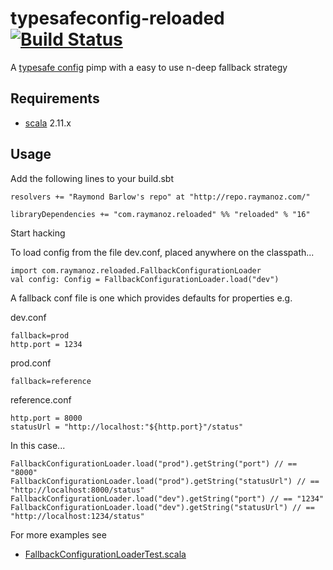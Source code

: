 typesafeconfig-reloaded [![Build Status](https://travis-ci.org/raymanoz/typesafeconfig-reloaded.svg?branch=master)](https://travis-ci.org/raymanoz/typesafeconfig-reloaded)
=======================

A [typesafe config](https://github.com/typesafehub/config) pimp with a easy to use n-deep fallback strategy

Requirements
------------
* [scala](http://www.scala-lang.org) 2.11.x

Usage
-----
Add the following lines to your build.sbt

    resolvers += "Raymond Barlow's repo" at "http://repo.raymanoz.com/"

    libraryDependencies += "com.raymanoz.reloaded" %% "reloaded" % "16"

Start hacking

To load config from the file dev.conf, placed anywhere on the classpath...

    import com.raymanoz.reloaded.FallbackConfigurationLoader
    val config: Config = FallbackConfigurationLoader.load("dev")

A fallback conf file is one which provides defaults for properties e.g.

dev.conf

    fallback=prod
    http.port = 1234

prod.conf

    fallback=reference

reference.conf

    http.port = 8000
    statusUrl = "http://localhost:"${http.port}"/status"

In this case...

    FallbackConfigurationLoader.load("prod").getString("port") // == "8000"
    FallbackConfigurationLoader.load("prod").getString("statusUrl") // == "http://localhost:8000/status"
    FallbackConfigurationLoader.load("dev").getString("port") // == "1234"
    FallbackConfigurationLoader.load("dev").getString("statusUrl") // == "http://localhost:1234/status"

For more examples see

* [FallbackConfigurationLoaderTest.scala](https://github.com/raymanoz/typesafeconfig-reloaded/blob/master/src/test/scala/com/raymanoz/reloaded/FallbackConfigurationLoaderTest.scala)

